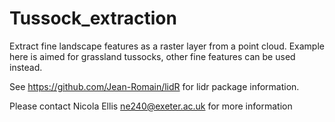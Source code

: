 # Tussock_extraction

Extract fine landscape features as a raster layer from a point cloud.
Example here is aimed for grassland tussocks, other fine features can be used instead. 

See https://github.com/Jean-Romain/lidR for lidr package information.

Please contact Nicola Ellis ne240@exeter.ac.uk for more information
